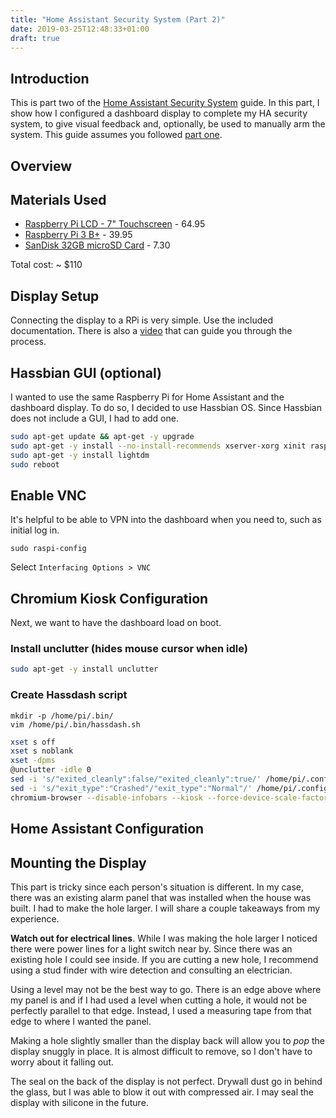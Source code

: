 ```yaml
---
title: "Home Assistant Security System (Part 2)"
date: 2019-03-25T12:48:33+01:00
draft: true
---
```


## Introduction

This is part two of the [Home Assistant Security System](https://aaronkjones.com/blog/home-assistant-security-system) guide. In this part, I show how I configured a dashboard display to complete my HA security system, to give visual feedback and, optionally, be used to manually arm the system. This guide assumes you followed [part one](https://aaronkjones.com/blog/home-assistant-security-system).

## Overview



## Materials Used

* [Raspberry Pi LCD - 7" Touchscreen](https://amzn.to/2uqyCB1) - 64.95
* [Raspberry Pi 3 B+](https://amzn.to/2FAVQe7) - 39.95
* [SanDisk 32GB microSD Card](https://amzn.to/2HGCKp2) - 7.30

Total cost: ~ $110

## Display Setup

Connecting the display to a RPi is very simple. Use the included documentation. There is also a [video](https://www.youtube.com/watch?v=uXUjwk2-qx4) that can guide you through the process.


## Hassbian GUI (optional)

I wanted to use the same Raspberry Pi for Home Assistant and the dashboard display. To do so, I decided to use Hassbian OS. Since Hassbian does not include a GUI, I had to add one.

```bash
sudo apt-get update && apt-get -y upgrade
sudo apt-get -y install --no-install-recommends xserver-xorg xinit raspberrypi-ui-mods lxterminal gvfs
sudo apt-get -y install lightdm
sudo reboot
```

## Enable VNC

It's helpful to be able to VPN into the dashboard when you need to, such as initial log in.

```
sudo raspi-config
```
Select `Interfacing Options > VNC`

## Chromium Kiosk Configuration

Next, we want to have the dashboard load on boot.

### Install unclutter (hides mouse cursor when idle)

```bash
sudo apt-get -y install unclutter
```

### Create Hassdash script

```
mkdir -p /home/pi/.bin/
vim /home/pi/.bin/hassdash.sh
```

```bash
xset s off
xset s noblank
xset -dpms
@unclutter -idle 0
sed -i 's/"exited_cleanly":false/"exited_cleanly":true/' /home/pi/.config/chromium/Default/Preferences
sed -i 's/"exit_type":"Crashed"/"exit_type":"Normal"/' /home/pi/.config/chromium/Default/Preferences
chromium-browser --disable-infobars --kiosk --force-device-scale-factor=0.90 https://www.home-assistant.io
```

## Home Assistant Configuration

## Mounting the Display

This part is tricky since each person's situation is different. In my case, there was an existing alarm panel that was installed when the house was built. I had to make the hole larger. I will share a couple takeaways from my experience.

**Watch out for electrical lines**. While I was making the hole larger I noticed there were power lines for a light switch near by. Since there was an existing hole I could see inside. If you are cutting a new hole, I recommend using a stud finder with wire detection and consulting an electrician.

Using a level may not be the best way to go. There is an edge above where my panel is and if I had used a level when cutting a hole, it would not be perfectly parallel to that edge. Instead, I used a measuring tape from that edge to where I wanted the panel.

Making a hole slightly smaller than the display back will allow you to *pop* the display snuggly in place. It is almost difficult to remove, so I don't have to worry about it falling out.

The seal on the back of the display is not perfect. Drywall dust go in behind the glass, but I was able to blow it out with compressed air. I may seal the display with silicone in the future.